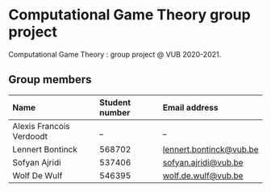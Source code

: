# Computational Game Theory group project
Computational Game Theory : group project @ VUB 2020-2021.

## Group members

| Name     | Student number                        | Email address                               |
| :---     | :---                          | :---                                |
| Alexis Francois Verdoodt | _ | _ |
| Lennert Bontinck | 568702 | [lennert.bontinck@vub.be](mailto:lennert.bontinck@vub.be) |
| Sofyan Ajridi | 537406 | [sofyan.ajridi@vub.be](mailto:sofyan.ajridi@vub.be) | |
| Wolf De Wulf | 546395 | [wolf.de.wulf@vub.be](mailto:wolf.de.wulf@vub.be) |
